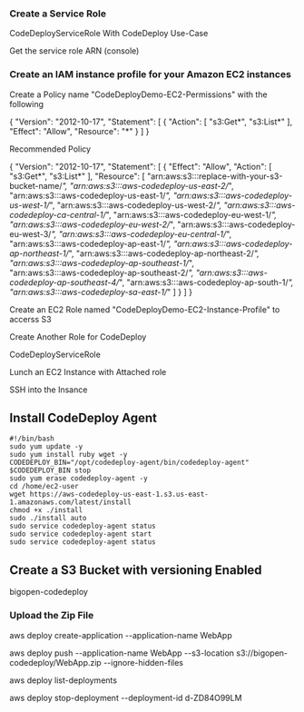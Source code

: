### Create a Service Role

CodeDeployServiceRole With CodeDeploy Use-Case

Get the service role ARN (console)

### Create an IAM instance profile for your Amazon EC2 instances
Create a Policy name "CodeDeployDemo-EC2-Permissions" with the following



{
    "Version": "2012-10-17",
    "Statement": [
        {
            "Action": [
                "s3:Get*",
                "s3:List*"
            ],
            "Effect": "Allow",
            "Resource": "*"
        }
    ]
}

Recommended Policy

{
  "Version": "2012-10-17",
  "Statement": [
    {
      "Effect": "Allow",
      "Action": [
        "s3:Get*",
        "s3:List*"
      ],
      "Resource": [
        "arn:aws:s3:::replace-with-your-s3-bucket-name/*",
        "arn:aws:s3:::aws-codedeploy-us-east-2/*",
        "arn:aws:s3:::aws-codedeploy-us-east-1/*",
        "arn:aws:s3:::aws-codedeploy-us-west-1/*",
        "arn:aws:s3:::aws-codedeploy-us-west-2/*",
        "arn:aws:s3:::aws-codedeploy-ca-central-1/*",
        "arn:aws:s3:::aws-codedeploy-eu-west-1/*",
        "arn:aws:s3:::aws-codedeploy-eu-west-2/*",
        "arn:aws:s3:::aws-codedeploy-eu-west-3/*",
        "arn:aws:s3:::aws-codedeploy-eu-central-1/*",
        "arn:aws:s3:::aws-codedeploy-ap-east-1/*",
        "arn:aws:s3:::aws-codedeploy-ap-northeast-1/*",
        "arn:aws:s3:::aws-codedeploy-ap-northeast-2/*",
        "arn:aws:s3:::aws-codedeploy-ap-southeast-1/*",        
        "arn:aws:s3:::aws-codedeploy-ap-southeast-2/*",
        "arn:aws:s3:::aws-codedeploy-ap-southeast-4/*",
        "arn:aws:s3:::aws-codedeploy-ap-south-1/*",
        "arn:aws:s3:::aws-codedeploy-sa-east-1/*"
      ]
    }
  ]
}

Create an EC2 Role named "CodeDeployDemo-EC2-Instance-Profile" to accerss S3

Create Another Role for CodeDeploy

CodeDeployServiceRole

Lunch an EC2 Instance with Attached role

SSH into the Insance

## Install CodeDeploy Agent

```
#!/bin/bash
sudo yum update -y
sudo yum install ruby wget -y
CODEDEPLOY_BIN="/opt/codedeploy-agent/bin/codedeploy-agent"
$CODEDEPLOY_BIN stop
sudo yum erase codedeploy-agent -y
cd /home/ec2-user
wget https://aws-codedeploy-us-east-1.s3.us-east-1.amazonaws.com/latest/install
chmod +x ./install
sudo ./install auto
sudo service codedeploy-agent status
sudo service codedeploy-agent start
sudo service codedeploy-agent status
```

## Create a S3 Bucket with versioning Enabled

bigopen-codedeploy

### Upload the Zip File

aws deploy create-application --application-name WebApp

aws deploy push --application-name WebApp --s3-location s3://bigopen-codedeploy/WebApp.zip --ignore-hidden-files

aws deploy list-deployments

aws deploy stop-deployment --deployment-id d-ZD84O99LM



